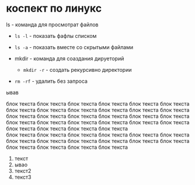 # коспект по линукс

ls - команда для просмотрат файлов  
- `ls -l` - показать фафлы списком
- `ls -a` - показать вместе со скрытыми файлами

- mkdir - команда для соаздания дируеторий
    - `mkdir -r` - создать рекурсивно директории

- `rm -rf` - удалить без запроса

ывав

блок текста блок текста блок текста блок текста блок текста блок текста блок текста блок текста блок текста блок текста блок текста блок текста блок текста блок текста блок текста блок текста блок текста блок текста блок текста блок текста блок текста блок текста блок текста блок текста блок текста блок текста блок текста блок текста  
блок текста блок текста блок текста блок текста блок текста блок текста блок текста блок текста блок текста блок текста блок текста блок текста блок текста блок текста блок текста блок текста  

1. текст
1. ывао
1. текст2
1. текст3



